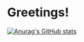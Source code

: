 # Greetings!

[![Anurag's GitHub stats](https://github-readme-stats.vercel.app/api?username=pouyasonej&show_icons=true&theme=gruvbox)](https://github.com/pouyasonej/github-readme-stats)
